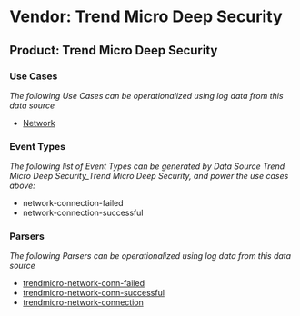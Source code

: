 Vendor: Trend Micro Deep Security
=================================
Product: Trend Micro Deep Security
----------------------------------

### Use Cases

_The following Use Cases can be operationalized using log data from this data source_

* [Network](usecase_network.md)


### Event Types

_The following list of Event Types can be generated by Data Source Trend Micro Deep Security_Trend Micro Deep Security, and power the use cases above:_

- network-connection-failed
- network-connection-successful


### Parsers

_The following Parsers can be operationalized using log data from this data source_

* [trendmicro-network-conn-failed](parserContent_trendmicro-network-conn-failed.md)
* [trendmicro-network-conn-successful](parserContent_trendmicro-network-conn-successful.md)
* [trendmicro-network-connection](parserContent_trendmicro-network-connection.md)
